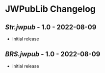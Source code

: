 # JWPubLib Changelog

## *Str.jwpub* - 1.0 - 2022-08-09

- initial release

## *BRS.jwpub* - 1.0 - 2022-08-09

- initial release
